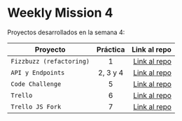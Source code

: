 # Weekly Mission 4

Proyectos desarrollados en la semana 4:

| Proyecto | Práctica | Link al repo |
| ------------- |:-------------:| -----:|
|`Fizzbuzz (refactoring)`|1|[Link al repo](https://github.com/AndresSantiago08/Refactoring)|
|`API y Endpoints`|2, 3 y 4|[Link al repo](https://github.com/AndresSantiago08/Creating_API)|
|`Code Challenge`|5|[Link al repo](https://github.com/AndresSantiago08/Code_Challenge)|
|`Trello`|6|[Link al repo]()|
|`Trello JS Fork`|7|[Link al repo]()|
